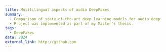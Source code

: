 ```yaml
---
title: Mulitilingual aspects of audio DeepFakes
summary:
  - Comparison of state-of-the-art deep learning models for audio deepfakes detection in the context of audio DeepFakes across 8 languages (English, German, Polish, Ukrainian, Russian, Spanish, French, Italian).
  - Project was implemented as part of my Master's thesis.
tags:
  - DeepFakes
date: 2024
external_link: http://github.com
---
```

